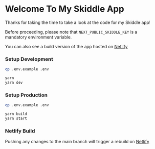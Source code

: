 # Welcome To My Skiddle App

Thanks for taking the time to take a look at the code for my Skiddle app!

Before proceeding, please note that `NEXT_PUBLIC_SKIDDLE_KEY` is a mandatory environment variable.

You can also see a build version of the app hosted on [Netlify](skiddle.netlify.app)

### Setup Development

```bash
cp .env.example .env
```

```bash
yarn
yarn dev
```

### Setup Production

```bash
cp .env.example .env
```

```bash
yarn build
yarn start
```

### Netlify Build

Pushing any changes to the main branch will trigger a rebuild on [Netlify](skiddle.netlify.app)
